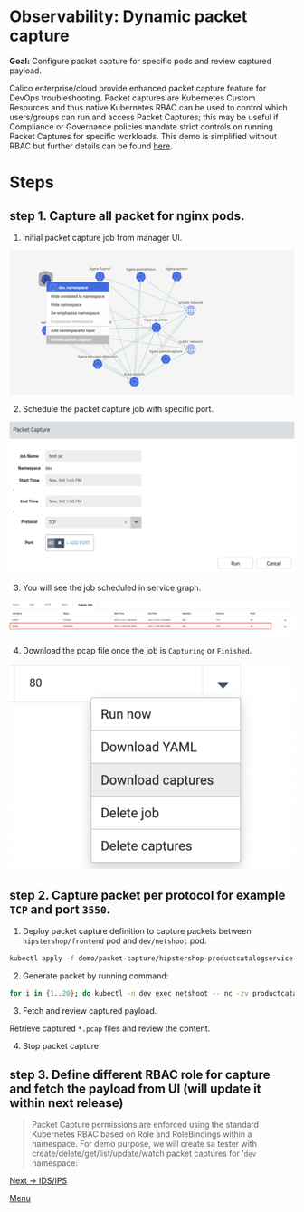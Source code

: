 # Observability: Dynamic packet capture

**Goal:** Configure packet capture for specific pods and review captured payload. 

Calico enterprise/cloud provide enhanced packet capture feature for DevOps troubleshooting. Packet captures are Kubernetes Custom Resources and thus native Kubernetes RBAC can be used to control which users/groups can run and access Packet Captures; this may be useful if Compliance or Governance policies mandate strict controls on running Packet Captures for specific workloads. This demo is simplified without RBAC but further details can be found [here](https://docs.tigera.io/v3.10/visibility/packetcapture).


# Steps

## step 1. Capture all packet for nginx pods.

 1. Initial packet capture job from manager UI. 

  ![packet capture](../img/packet-capture-ui.png)


 2. Schedule the packet capture job with specific port.

  ![test packet capture](../img/test-packet-capture.png)


 3. You will see the job scheduled in service graph.


  ![schedule packet capture](../img/schedule-packet-capture.png)


 4. Download the pcap file once the job is `Capturing` or `Finished`. 
   
  ![download packet capture](../img/download-packet-capture.png)
   

 
## step 2. Capture packet per protocol for example `TCP` and port `3550`.

 1. Deploy packet capture definition to capture packets between `hipstershop/frontend` pod and `dev/netshoot` pod.

   ```bash
   kubectl apply -f demo/packet-capture/hipstershop-productcatalogservice-pcap.yaml
   ```

 2. Generate packet by running command:
  
   ```bash
   for i in {1..20}; do kubectl -n dev exec netshoot -- nc -zv productcatalogservice.hipstershop 3550; sleep 2; done
   ```

 3. Fetch and review captured payload.

  Retrieve captured `*.pcap` files and review the content.

   
    
 4. Stop packet capture

  

## step 3. Define different RBAC role for capture and fetch the payload from UI (will update it within next release)

>Packet Capture permissions are enforced using the standard Kubernetes RBAC based on Role and RoleBindings within a namespace. For demo purpose, we will create sa tester with create/delete/get/list/update/watch packet captures for '`dev` namespace:




[Next -> IDS/IPS](../modules/intrusion-detection-protection.md)

[Menu](../README.md)